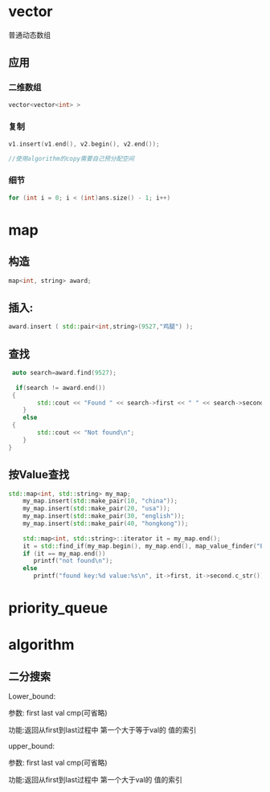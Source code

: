 # vector

普通动态数组

## 应用

### 二维数组 

```c++
vector<vector<int> >
```

### 复制

```c++
v1.insert(v1.end(), v2.begin(), v2.end());

//使用algorithm的copy需要自己预分配空间
```

### 细节

```c++
for (int i = 0; i < (int)ans.size() - 1; i++)
```

# map

## 构造 

```c++
map<int, string> award;
```

## 插入:

 

```c++
award.insert ( std::pair<int,string>(9527,"鸡腿") );
```

## 查找

```c++
 auto search=award.find(9527);
    
  if(search != award.end())
 {
        std::cout << "Found " << search->first << " " << search->second << '\n';
    }
    else
 {
        std::cout << "Not found\n";
    }
}
```

## 按Value查找

```c++
std::map<int, std::string> my_map;
    my_map.insert(std::make_pair(10, "china"));
    my_map.insert(std::make_pair(20, "usa"));
    my_map.insert(std::make_pair(30, "english"));
    my_map.insert(std::make_pair(40, "hongkong"));    
    
    std::map<int, std::string>::iterator it = my_map.end();
    it = std::find_if(my_map.begin(), my_map.end(), map_value_finder("English"));
    if (it == my_map.end())
       printf("not found\n");       
    else
       printf("found key:%d value:%s\n", it->first, it->second.c_str());
```

# priority_queue

# algorithm

## 二分搜索

Lower_bound:

参数: first last val cmp(可省略)

功能:返回从first到last过程中 第一个大于等于val的 值的索引

upper_bound:

参数: first last val cmp(可省略)

功能:返回从first到last过程中 第一个大于val的 值的索引



